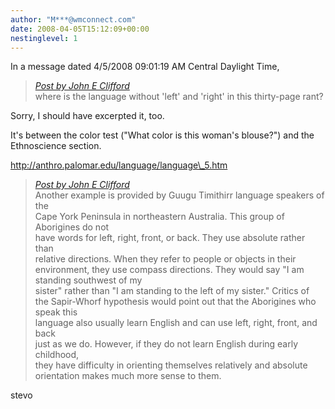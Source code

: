 ```yaml
---
author: "M***@wmconnect.com"
date: 2008-04-05T15:12:09+00:00
nestinglevel: 1
---
```

In a message dated 4/5/2008 09:01:19 AM Central Daylight Time,  

> [_Post by John E Clifford_](/qMna8iep/language-without-left-right#post2)  
> where is the language without 'left' and 'right' in this thirty-page rant?  
> 

Sorry, I should have excerpted it, too.  
  
It's between the color test ("What color is this woman's blouse?") and the  
Ethnoscience section.  
  
http://anthro.palomar.edu/language/language\_5.htm  

> [_Post by John E Clifford_](/qMna8iep/language-without-left-right#post2)  
> Another example is provided by Guugu Timithirr language speakers of the  
> Cape York Peninsula in northeastern Australia. This group of Aborigines do not  
> have words for left, right, front, or back. They use absolute rather than  
> relative directions. When they refer to people or objects in their  
> environment, they use compass directions. They would say "I am standing southwest of my  
> sister" rather than "I am standing to the left of my sister." Critics of  
> the Sapir-Whorf hypothesis would point out that the Aborigines who speak this  
> language also usually learn English and can use left, right, front, and back  
> just as we do. However, if they do not learn English during early childhood,  
> they have difficulty in orienting themselves relatively and absolute  
> orientation makes much more sense to them.  
> 

stevo </HTML>